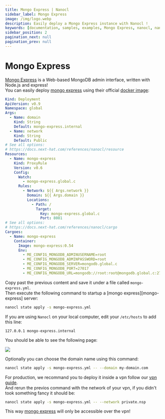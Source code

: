 ```yaml
---
title: Mongo Express | Nanocl
sidebar_label: Mongo Express
image: /img/logo.webp
description: Easily deploy a Mongo Express instance with Nanocl !
keywords: [documentation, samples, examples, Mongo Express, nanocl, nanocl CLI, CLI]
sidebar_position: 2
pagination_next: null
pagination_prev: null
---
```

# Mongo Express

[Mongo Express][mongo express] is a Web-based MongoDB admin interface, written with Node.js and express!<br />
You can easily deploy [mongo express][mongo express] using their official [docker image][docker image]:

```yaml
Kind: Deployment
ApiVersion: v0.9
Namespace: global
Args:
  - Name: domain
    Kind: String
    Default: mongo-express.internal
  - Name: network
    Kind: String
    Default: Public
# See all options:
# https://docs.next-hat.com/references/nanocl/resource
Resources:
  - Name: mongo-express
    Kind: ProxyRule
    Version: v0.6
    Config:
      Watch:
        - mongo-express.global.c
      Rules:
        - Network: ${{ Args.network }}
          Domain: ${{ Args.domain }}
          Locations:
            - Path: /
              Target:
                Key: mongo-express.global.c
                Port: 8081
# See all options:
# https://docs.next-hat.com/references/nanocl/cargo
Cargoes:
  - Name: mongo-express
    Container:
      Image: mongo-express:0.54
      Env:
        - ME_CONFIG_MONGODB_ADMINUSERNAME=root
        - ME_CONFIG_MONGODB_ADMINPASSWORD=root
        - ME_CONFIG_MONGODB_SERVER=mongodb.global.c
        - ME_CONFIG_MONGODB_PORT=27017
        - ME_CONFIG_MONGODB_URL=mongodb://root:root@mongodb.global.c:27017/
```

Copy past the previous content and save it under a file called `mongo-express.yml`.<br />
Then execute the following command to startup a [mongo express][mongo-express] server:

```sh
nanocl state apply -s mongo-express.yml
```

If you are using `Nanocl` on your local computer, edit your `/etc/hosts` to add this line:

```
127.0.0.1 mongo-express.internal
```

You should be able to see the following page:

<img src="/img/mongo-express.png" />

Optionally you can choose the domain name using this command:

```sh
nanocl state apply -s mongo-express.yml -- --domain my-domain.com
```

For production, we recommand you to deploy it inside a vpn follow our [vpn guide][vpn guide].<br />
And rerun the previos command with the network of your vpn, if you didn't took something fancy it should be:

```sh
nanocl state apply -s mongo-express.yml -- --network private.nsp
```

This way [mongo express][mongo express] will only be accessible over the vpn!

[mongo express]: https://github.com/mongo-express/mongo-express
[docker image]: https://hub.docker.com/_/mongo-express
[vpn guide]: /guides/nanocl/advanced-usage/vpn

